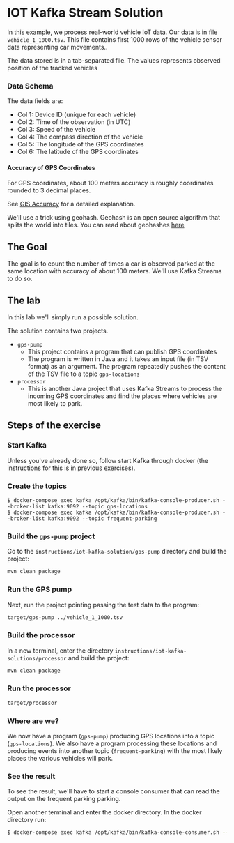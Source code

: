 # IOT Kafka Stream Solution

In this example, we process real-world vehicle IoT data. Our data is in file `vehicle_1_1000.tsv`. This file contains first 1000 rows of the vehicle sensor data representing car movements..

The data stored is in a tab-separated file. The values represents observed position of the tracked vehicles

### Data Schema

The data fields are:

- Col 1: Device ID (unique for each vehicle)
- Col 2: Time of the observation (in UTC)
- Col 3: Speed of the vehicle
- Col 4: The compass direction of the vehicle
- Col 5: The longitude of the GPS coordinates
- Col 6: The latitude of the GPS coordinates

#### Accuracy of GPS Coordinates

For GPS coordinates, about 100 meters accuracy is roughly coordinates rounded to 3 decimal places.

See [GIS Accuracy](https://gis.stackexchange.com/questions/8650/measuring-accuracy-of-latitude-and-longitude) for a detailed explanation.

We'll use a trick using geohash.
Geohash is an open source algorithm that splits the world into tiles.
You can read about geohashes [here](https://en.wikipedia.org/wiki/Geohash)

## The Goal

The goal is to count the number of times a car is observed parked at the same location with accuracy of about 100 meters.
We'll use Kafka Streams to do so.

## The lab

In this lab we'll simply run a possible solution.

The solution contains two projects.

* `gps-pump`
  * This project contains a program that can publish GPS coordinates
  * The program is written in Java and it takes an input file (in TSV format) as an argument. The program repeatedly pushes the content of the TSV file to a topic `gps-locations`
* `processor`
  * This is another Java project that uses Kafka Streams to process the incoming GPS coordinates and find the places where vehicles are most likely to park.

## Steps of the exercise

### Start Kafka

Unless you've already done so, follow start Kafka through docker (the instructions for this is in previous exercises).

### Create the topics

```
$ docker-compose exec kafka /opt/kafka/bin/kafka-console-producer.sh --broker-list kafka:9092 --topic gps-locations
$ docker-compose exec kafka /opt/kafka/bin/kafka-console-producer.sh --broker-list kafka:9092 --topic frequent-parking
```

### Build the `gps-pump` project

Go to the `instructions/iot-kafka-solution/gps-pump` directory and build the project:

```sh
mvn clean package
```

### Run the GPS pump

Next, run the project pointing passing the test data to the program:

```sh
target/gps-pump ../vehicle_1_1000.tsv
```

### Build the processor

In a new terminal, enter the directory `instructions/iot-kafka-solutions/processor` and build the project:

```sh
mvn clean package
```

### Run the processor

```sh
target/processor
```

### Where are we?

We now have a program (`gps-pump`) producing GPS locations into a topic (`gps-locations`). We also have a program processing these locations and producing events into another topic (`frequent-parking`) with the most likely places the various vehicles will park.

### See the result

To see the result, we'll have to start a console consumer that can read the output on the frequent parking parking.

Open another terminal and enter the docker directory. In the docker directory run:

```sh
$ docker-compose exec kafka /opt/kafka/bin/kafka-console-consumer.sh --bootstrap-server localhost:9092 --topic frequent-parking --from-beginning --property print.key=true
```
